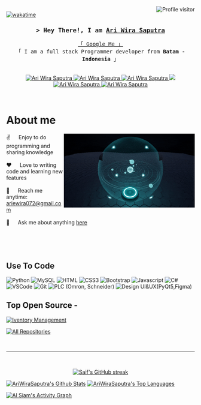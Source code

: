 <!--
<h2 align="center">
  Welcome to Ari Wira Saputra World!
  <img src="https://media.giphy.com/media/hvRJCLFzcasrR4ia7z/giphy.gif" width="28">
</h2>
-->

<!--
<p align="center">
  <a href="https://github.com/AriWiraSaputra"><img src="https://readme-typing-svg.herokuapp.com/?lines=Self%20Taught%20Programmer;Front%20End%20Developer;1.5%2B%20years%20of%20coding%20experience;Always%20learning%20new%20things&center=true&width=380&height=45"></a>
</p>

 -->

<a href="https://komarev.com/ghpvc/?username=AriWiraSaputra">
  <img align="right" src="https://komarev.com/ghpvc/?username=AriWiraSaputra&label=Visitors&color=0e75b6&style=flat" alt="Profile visitor" />
</a>


[![wakatime](https://wakatime.com/badge/user/eebb3dd8-d9b2-40de-9b88-6fd6cac99dbc.svg)](https://wakatime.com/@eebb3dd8-d9b2-40de-9b88-6fd6cac99dbc)

<!-- Intro  -->
<h3 align="center">
        <samp>&gt; Hey There!, I am
                <b><a target="_blank" href="https://hoa.my.id/Portfolio/">Ari Wira Saputra</a></b>
        </samp>
</h3>


<p align="center"> 
  <samp>
    <a href="https://jurnal.usk.ac.id/JRE/article/view/26910/18_4_1_199_207">「 Google Me 」</a>
    <br>
    「 I am a full stack Programmer developer from <b>Batam - Indonesia</b> 」
    <br>
    <br>
  </samp>
</p>

<p align="center">
 <a href="http://hoa.my.id/Portfolio/" target="blank">
  <img src="https://img.shields.io/badge/Website-DC143C?style=for-the-badge&logo=medium&logoColor=white" alt="Ari Wira Saputra" />
 </a>
 <a href="https://www.linkedin.com/in/ari-saputra-121383170" target="_blank">
  <img src="https://img.shields.io/badge/LinkedIn-0077B5?style=for-the-badge&logo=linkedin&logoColor=white" alt="Ari Wira Saputra"/>
 </a>
 <a href="https://dev.to/ariwirasaputra" target="_blank">
  <img src="https://img.shields.io/badge/dev.to-0A0A0A?style=for-the-badge&logo=dev.to&logoColor=white" alt="Ari Wira Saputra" />
 </a>
 <a href="https://twitter.com/arieewira?t=xTL6gRl-eAlGZrvoHc-30A&s=09" target="_blank">
  <img src="https://img.shields.io/badge/Twitter-1DA1F2?style=for-the-badge&logo=twitter&logoColor=white" />
 </a>
 <a href="https://www.instagram.com/ariewira/" target="_blank">
  <img src="https://img.shields.io/badge/Instagram-fe4164?style=for-the-badge&logo=instagram&logoColor=white" alt="Ari Wira Saputra" />
 </a> 
 <a href="https://www.facebook.com/arie.wira.35" target="_blank">
  <img src="https://img.shields.io/badge/Facebook-20BEFF?&style=for-the-badge&logo=facebook&logoColor=white" alt="Ari Wira Saputra"  />
  </a> 
</p>
<br />

<!-- About Section -->
 # About me
 
<p>
 <img align="right" width="350" src="/assets/programming.gif" alt="Coding gif" />
  
 ✌️ &emsp; Enjoy to do programming and sharing knowledge <br/><br/>
 ❤️ &emsp; Love to writing code and learning new features<br/><br/>
 📧 &emsp; Reach me anytime: ariewira072@gmail.com<br/><br/>
 💬 &emsp; Ask me about anything [here](https://github.com/AriWiraSaputra/AriWiraSaputra/issues)

</p>

<br/>
<br/>
<br/>

## Use To Code
![Python](https://img.shields.io/badge/python-blue?style=for-the-badge&labelColor=yellow&logo=python&logoColor=)
![MySQL](https://img.shields.io/badge/MySQL-blue?style=for-the-badge&labelColor=white&logo=mysql&logoColor=)
![HTML](https://img.shields.io/badge/HTML5-E34F26?style=for-the-badge&logo=html5&logoColor=white)
![CSS3](https://img.shields.io/badge/CSS3-1572B6?style=for-the-badge&logo=css3&logoColor=white)
![Bootstrap](https://img.shields.io/badge/Bootstrap-563D7C?style=for-the-badge&logo=bootstrap&logoColor=white)
![Javascript](https://img.shields.io/badge/Javascript-F0DB4F?style=for-the-badge&labelColor=black&logo=javascript&logoColor=F0DB4F)
![C#](https://img.shields.io/badge/Csharp-white?style=for-the-badge&labelColor=8A2BE2&logo=c#&logoColor=white+)
![VSCode](https://img.shields.io/badge/Visual_Studio-0078d7?style=for-the-badge&logo=visual%20studio&logoColor=white)
![Git](https://img.shields.io/badge/Git-F05032?style=for-the-badge&logo=git&logoColor=white)
![PLC (Omron, Schneider)](https://img.shields.io/badge/PLC%20(Omron%20schneider)-black?style=for-the-badge&labelColor=)
![Design UI&UX(PyQt5,Figma)](https://img.shields.io/badge/UI&UX%20(PyQt5%20Figma)-black?style=for-the-badge&labelColor=)
<br/>

## Top Open Source -
[![Iventory Management](https://github-readme-stats.vercel.app/api/pin/?username=ariwirasaputra&repo=Inventory-Management&border_color=7F3FBF&bg_color=0D1117&title_color=C9D1D9&text_color=8B949E&icon_color=7F3FBF)](https://github.com/AriWiraSaputra/Inventory-Management)


<p align="left">
  <a href="https://github.com/AriWiraSaputra?tab=repositories" target="_blank"><img alt="All Repositories" title="All Repositories" src="https://img.shields.io/badge/-All%20Repos-2962FF?style=for-the-badge&logo=koding&logoColor=white"/></a>
</p>

<br/>
<hr/>
<br/>

<p align="center">
  <a href="https://github.com/AriWiraSaputra">
    <img src="https://github-readme-streak-stats.herokuapp.com/?user=AriWiraSaputra&theme=radical&border=7F3FBF&background=0D1117" alt="Saif's GitHub streak"/>
  </a>
</p>

<a> 
    <a href="https://github.com/AriWiraSaputra"><img alt="AriWiraSaputra's Github Stats" src="https://denvercoder1-github-readme-stats.vercel.app/api?username=AriWiraSaputra&show_icons=true&count_private=true&theme=react&border_color=7F3FBF&bg_color=0D1117&title_color=F85D7F&icon_color=F8D866" height="192px" width="49.5%"/></a>
  <a href="https://github.com/AriWiraSaputra"><img alt="AriWiraSaputra's Top Languages" src="https://denvercoder1-github-readme-stats.vercel.app/api/top-langs/?username=AriWiraSaputra&langs_count=8&layout=compact&theme=react&border_color=7F3FBF&bg_color=0D1117&title_color=F85D7F&icon_color=F8D866" height="192px" width="49.5%"/></a>
  <br/>
</a>

<a href="https://github.com/AriWiraSaputra"><img alt="Al Siam's Activity Graph" src="https://github-readme-activity-graph.cyclic.app/graph?username=AriWiraSaputra&bg_color=0D1117&color=FFFFFF&line=7F3FBF&point=FFFFFF&border_color=7F3FBF" /></a>
